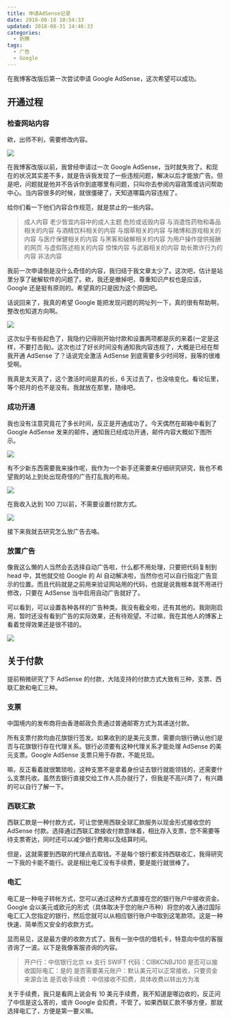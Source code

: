 ```yaml
---
title: 申请AdSense记录
date: 2018-08-18 10:54:33
updated: 2018-08-31 14:46:33
categories:
  - 折腾
tags:
  - 广告
  - Google
---
```


在我博客改版后第一次尝试申请 Google AdSense，这次希望可以成功。

<!--more-->

## 开通过程

### 检查网站内容

欸，出师不利，需要修改内容。

![](https://img.iszy.xyz/20190318211328.png)

在我博客改版以前，我曾经申请过一次 Google AdSense，当时就失败了。和现在的状况其实差不多，就是告诉我发现了一些违规问题，解决以后才能放广告。但是吧，问题就是他并不告诉你到底哪里有问题，只叫你去参阅内容政策或访问帮助中心。当内容很多的时候，就很僵硬了，天知道哪篇内容违规了。

给你们看一下他们内容合作规范，就是禁止的一些内容。

> 成人内容
> 老少皆宜内容中的成人主题
> 危险或诋毁内容
> 与消遣性药物和毒品相关的内容
> 与酒精饮料相关的内容
> 与烟草相关的内容
> 与赌博和游戏相关的内容
> 与医疗保健相关的内容
> 与黑客和破解相关的内容
> 为用户操作提供报酬的网页
> 与虚假陈述相关的内容
> 惊悚内容
> 与武器相关的内容
> 助长欺诈行为的内容
> 非法内容

我前一次申请倒是没什么奇怪的内容，我归结于我文章太少了。这次吧，估计是站里分享了破解软件的问题了。欸，我还是撤掉吧，尊重知识产权也是应该，Google 还是挺有原则的。希望真的只是因为这个原因吧。

话说回来了，我真的希望 Google 能把发现问题的网址列一下，真的很有帮助啊，整改也知道方向啊。

![](https://img.iszy.xyz/20190318211339.png)

这次似乎有些起色了，我隐约记得刚开始付款和设置两项都是灰的来着(一定是这样，不要打击我)。这次也过了好长时间没有通知我内容违规了，大概是已经在帮我开通 AdSense 了？话说完全激活 AdSense 到底需要多少时间呀，我等的很难受啊。

我真是太天真了，这个激活时间是真的长，6 天过去了，也没啥变化。看论坛里，等个把月的也不是没有。我就放在那里，随缘吧。

### 成功开通

我也没有注意究竟花了多长时间，反正是开通成功了。今天偶然在邮箱中看到了 Google AdSense 发来的邮件，通知我已经成功开通，邮件内容大概如下图所示。

![](https://img.iszy.xyz/20190318211409.png)

有不少新东西需要我来操作呢，我作为一个新手还需要来仔细研究研究，我也不希望我的站上到处出现奇怪的广告打乱我的布局。

![](https://img.iszy.xyz/20190318211428.png)

在我收入达到 100 刀以前，不需要设置付款方式。

![](https://img.iszy.xyz/20190318211444.png)

接下来我就去研究怎么放广告去咯。

### 放置广告

像我这么懒的人当然会去选择自动广告啦，什么都不用处理，只要把代码复制到 head 中，其他就交给 Google 的 AI 自动解决啦，当然你也可以自行指定广告显示的位置。而且代码就是之前用来验证网站用的代码，也就是说我根本就不用进行修改，只要在 AdSense 当中启用自动广告就好了。

可以看到，可以设置各种各样的广告种类。我没有截全啦，还有其他的。我刚刚启用，暂时还没有看到广告的实际效果，还有待观望。不过嘛，我在其他人的博客上看着觉得效果还是很不错的。

![](https://img.iszy.xyz/20190318211459.png)

## 关于付款

提前稍微研究了下 AdSense 的付款，大陆支持的付款方式大致有三种，支票、西联汇款和电汇三种。

### 支票

中国境内的发布商将由香港邮政负责通过普通邮寄方式为其递送付款。

所有支票付款均由花旗银行签发。如果收到的是美元支票，需要向银行确认他们是否与花旗银行存在代理关系。银行必须要有这种代理关系才能处理 AdSense 的美元支票。Google AdSense 支票只用于存款，不能兑现。

嘛，反正看着就很繁琐啦，这种支票不是拿着身份证去银行就能领钱的，还需要什么支票托收。虽然去银行直接交给工作人员办就行了，但我是不高兴弄了，有兴趣的可以自行了解一下。

### 西联汇款

西联汇款是一种付款方式，可让您使用西联全球汇款服务以现金形式接收您的 AdSense 付款。选择通过西联汇款接收付款意味着，相比存入支票，您不需要等待支票寄达，同时还可以减少银行费用以及结算时间。

但是，这就需要到西联的代理点去取钱。不是每个银行都支持西联收汇，我得研究一下我的卡能不能行。说是相比电汇没有手续费，要是能行就很棒了。

### 电汇

电汇是一种电子转帐方式，您可以通过这种方式直接在您的银行账户中接收资金。Google 会以美元或欧元的形式（具体取决于您的账户币种）将您的收入通过国际电汇汇入您指定的银行，然后您就可以从相应银行账户中取到这笔款项。这是一种快速、简单而又安全的收款方式。

显而易见，这是最方便的收款方式了。我有一张中信的借机卡，特意向中信的客服咨询了一波。以下是我像客服咨询的内容。

> 开户行：中信银行北京 xx 支行
> SWIFT 代码：CIBKCNBJ100
> 是否可以接收国际电汇：是的
> 是否需要美元账户：默认美元可以正常接收，只要资金来源合法
> 是否收手续费：中信接收不扣费，具体收费以转出方为准

关于手续费，我只是看网上说会有 10 美元手续费，我不知道是哪边收的，反正问了中信是这么答的，或许 Google 会扣费，不管了。如果西联汇款不够方便，那就选择电汇了，方便是第一要义嘛。
